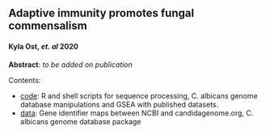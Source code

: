 ## Adaptive immunity promotes fungal commensalism
#### Kyla Ost, *et. al* 2020

**Abstract**: *to be added on publication*

Contents:
- [code](https://github.com/wzacs1/Ost_CandidaRNAseq/tree/master/code): R and shell scripts for sequence processing, C. albicans genome database manipulations and GSEA with published datasets. 
- [data](https://github.com/wzacs1/Ost_CandidaRNAseq/tree/master/data): Gene identifier maps between NCBI and candidagenome.org, C. albicans genome database package

